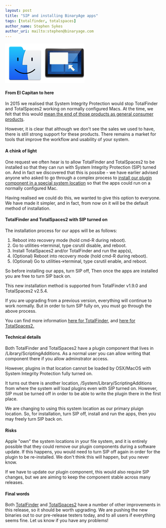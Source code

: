 ```yaml
---
layout: post
title: "SIP and installing BinaryAge apps"
tags: [totalfinder, totalspaces]
author_name: Stephen Sykes
author_uri: mailto:stephen@binaryage.com
---
```

<img src="/shared/img/icons/totalfinder-128.png" class="intro-icon"/><img src="/shared/img/icons/totalspaces2-128.png" class="intro-icon"/>

#### From El Capitan to here

In 2015 we realised that System Integrity Protection would stop TotalFinder and TotalSpaces2 working on normally configured Macs. At the time, we felt that this would [mean the end of those products as general consumer products](https://blog.binaryage.com/el-capitan-update/).

However, it is clear that although we don't see the sales we used to have, there is still strong support for these products. There remains a market for tools that improve the workflow and usability of your system.

#### A chink of light

One request we often hear is to allow TotalFinder and TotalSpaces2 to be installed so that they can run with System Integrity Protection (SIP) turned on. And in fact we discovered that this is possibe - we have earlier advised anyone who asked to go through a complex process to [install our plugin component in a special system location](https://totalfinder.binaryage.com/system-osax) so that the apps could run on a normally configured Mac.

Having realised we could do this, we wanted to give this option to everyone. We have made it simpler, and in fact, from now on it will be the default method of installation.

#### TotalFinder and TotalSpaces2 with SIP turned on

The installation process for our apps will be as follows:

1. Reboot into recovery mode (hold cmd-R during reboot).
2. Go to utilities->terminal, type csrutil disable, and reboot.
3. Install TotalSpaces2 and/or TotalFinder and run the app(s),
4. (Optional) Reboot into recovery mode (hold cmd-R during reboot).
5. (Optional) Go to utilities->terminal, type csrutil enable, and reboot.

So before installing our apps, turn SIP off, Then once the apps are installed you are free to turn SIP back on.

This new installation method is supported from TotalFinder v1.9.0 and TotalSpaces2 v2.5.4.

If you are upgrading from a previous version, everything will continue to work normally. But in order to turn SIP fully on, you must go through the above process.

You can find more information [here for TotalFinder](https://totalfinder.binaryage.com/sip), and [here for TotalSpaces2.](https://totalspaces.binaryage.com/sipsettings)

#### Technical details

Both TotalFinder and TotalSpaces2 have a plugin component that lives in /Library/ScriptingAdditions. As a normal user you can allow writing that component there if you allow adminstrator access.

However, plugins in that location cannot be loaded by OSX/MacOS with System Integrity Protection fully turned on.

It turns out there is another location, /System/Library/ScriptingAdditions from where the system *will* load plugins even with SIP turned on. However, SIP must be turned off in order to be able to write the plugin there in the first place.

We are changing to using this system location as our primary pluign location. So, for installation, turn SIP off, install and run the apps, then you may freely turn SIP back on.

#### Risks

Apple "own" the system locations in your file system, and it is entirely possible that they could remove our plugin components during a software update. If this happens, you would need to turn SIP off again in order for the plugin to be re-installed. We don't think this will happen, but you never know.

If we have to update our plugin component, this would also require SIP changes, but we are aiming to keep the component stable across many releases.

#### Final words

Both [TotalFinder](https://totalfinder.binaryage.com/beta-changes) and [TotalSpaces2](https://totalspaces.binaryage.com/changes-beta) have a number of other improvements in this release, so it should be worth upgrading. We are pushing the new binaries out to our pre-release testers today, and to all users if everything seems fine. Let us know if you have any problems!

[Discuss]: http://discuss.binaryage.com/
[TotalFinder]: http://totalfinder.binaryage.com
[TotalSpaces]: http://totalspaces.binaryage.com
